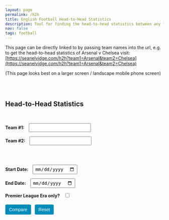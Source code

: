 ```yaml
---
layout: page
permalink: /h2h
title: English Football Head-to-Head Statistics
description: Tool for finding the head-to-head statistics between any two teams in the English Football League.
nav: false
tags: football
---
```


This page can be directly linked to by passing team names into the url, e.g. to get the head-to-head statistics of Arsenal v Chelsea visit: [https://seanelvidge.com/h2h?team1=Arsenal&team2=Chelsea](https://seanelvidge.com/h2h?team1=Arsenal&team2=Chelsea)

(This page looks best on a larger screen / landscape mobile phone screen)

<html lang="en">
<!-- Papa Parse for CSV reading -->
<script src="https://cdnjs.cloudflare.com/ajax/libs/PapaParse/5.4.1/papaparse.min.js"></script>
<script src="https://d3js.org/d3.v7.min.js"></script>

<style>
    /* Buttons styling */
    .btn {
        display: inline-block;
        margin: 6px 8px 0 0;
        padding: 8px 12px;
        border: none;
        border-radius: 4px;
        background-color: #008cba;
        color: #fff;
        font-size: 14px;
        cursor: pointer;
    }
    .btn:hover {
        background-color: #007ba1; /* slightly darker on hover */
    }
    /* Light/dark for buttons */
    body.dark-mode .btn {
        background-color: #444;
        color: #eee;
    }
    body.dark-mode .btn:hover {
        background-color: #666;
    }
    form {
        margin-bottom: 20px;
    }
    label {
        margin-right: 10px;
        font-weight: bold;
    }
    input[type="date"],
    input[type="text"],
    select {
        padding: 4px 6px;
        font-size: 14px;
        margin-right: 8px;
    }
    /* Warning message for unknown teams */
    .warning {
        color: #c00;
        font-weight: bold;
        margin: 10px auto;
        max-width: 300px;
    }
    /* Suggestion lists for the custom auto-complete approach */
    .suggestion-list {
        position: absolute;
        background: #fff;
        border: 1px solid #ccc;
        border-radius: 3px;
        margin-top: 2px;
        z-index: 999;
        width: 200px; /* match input width if desired */
        max-height: 150px;
        overflow-y: auto;
    }
    .suggestion-list li {
        padding: 4px;
        cursor: pointer;
    }
    .suggestion-list li:hover {
        background: #eee;
    }
    .team-logo {
        width: auto;
        max-width: 120px;
        height: 120px;
        display: block;
        margin: 0 auto;
    }
    .team-name {
        font-size: 1.2em;
        font-weight: bold;
        text-align: center;
        margin-top: 5px;
    }
    .button-row {
        margin-top: 10px;
    }
    .teams-row {
        text-align: center;
        margin-bottom: 40px;
        flex-wrap: wrap;
    }
    .vs-label {
        display: none;
        margin: 0 5px;
        font-size: 2em;
        font-weight: bold;
        vertical-align: middle;
    }
    .team-container {
        display: inline-block;
        width: 20%;
        text-align: center;
        vertical-align: middle;
        min-width: 150px;
    }
    svg {
        overflow: visible;
    }
    .chart-container {
        display: flex;
        justify-content: center;
        max-width: 900px;
        margin: 0 auto 2px auto;
    }
    .chart-container svg text {
        fill: currentColor; /* uses the inherited color from the container (which is from body) */
    }
    .chart-container svg {
        width: 100%;
        height: auto;
        display: block;
    }
    .bar-label {
        font-weight: bold;
    }
    .match-list {
        margin-top: 5px;
        text-align: center;
    }
    .match-item {
        margin: 20px 0;
    }
    .match-date {
        margin-bottom: 5px;
        margin-left: 35%;
        text-align: left;
        font-style: italic;
    }

    @media (max-width: 600px) {
        /* Possibly stack team logos vertically, reduce chart container, etc. */
        .team-logo {
            max-width: 60px;
        }
        .teams-row {
            display: flex;
            flex-direction: column;
            align-items: center;
            text-align: center; /* optional */
        }
        .team-container {
            width: 100%;
            margin-bottom: 10px; /* space between the team block and vs */
        }
        .vs-label {
            margin-bottom: 10px; /* small gap below 'vs' */
        }
        .match-date {
            margin-left: 15%; /* bring date closer to center on narrow devices */
        }
        /* Make the form inputs appear one per line */
        form#compareForm {
            display: flex;
            flex-direction: column;
            align-items: flex-start; /* left-align the labels/inputs */
        }
        form#compareForm .form-row,
        form#compareForm br {
            display: none; /* Hide existing line breaks if you'd like a cleaner layout */
        }

        /* Space out each label+input nicely */
        form#compareForm label,
        form#compareForm input[type="text"],
        form#compareForm input[type="date"],
        form#compareForm select {
            display: block; /* Each on its own line */
            margin: 8px 0;
        }

        /* The button row can stay together horizontally, centered */
        .button-row {
            display: flex;
            flex-direction: row;
            justify-content: center;
            width: 100%;
            margin-top: 10px;
        }
    }
</style>

<br /><br /><h2>Head-to-Head Statistics</h2><br />

<form id="compareForm">
  <label for="team1Input">Team #1:</label>
  <input type="text" id="team1Input" list ="teams"/>

<label for="team2Input">Team #2:</label>
<input type="text" id="team2Input" list="teams" />

<datalist id="teams"></datalist>
<br /><br />

<label for="startDate">Start Date:</label>
<input type="date" id="startDate" />

<label for="endDate">End Date:</label>
<input type="date" id="endDate" />

<label for="premierOnly">Premier League Era only?</label>
<input type="checkbox" id="premierOnly" />

  <div class="button-row">
    <button type="submit" class="btn">Compare</button>
    <button type="button" id="resetButton" class="btn">Reset</button>
  </div>
</form>

<div id="warningMessage" class="warning" style="display:none;">Unknown team name!</div>
<div id="shareLink" style="display:none; margin: 10px 0; font-weight: bold;"></div>

<div class="teams-row">
  <div class="team-container" id="team1Container">
    <img class="team-logo" id="team1Logo" />
    <div class="team-name" id="team1Name"></div>
  </div>
  <div class="vs-label" id="vsLabel">vs</div>
  <div class="team-container" id="team2Container">
    <img class="team-logo" id="team2Logo" />
    <div class="team-name" id="team2Name"></div>
  </div>
</div>

<div class="chart-container" id="chart"></div>
<div id="shareLink" style="display:none; margin: 10px 0; font-weight: bold;"></div>
<div class="match-list" id="matchList"></div>

<script>
  function getURLParameter(e) {
    return new URLSearchParams(window.location.search).get(e) || "";
  }
  function editDistance(e, i) {
    e = e.toLowerCase();
    i = i.toLowerCase();
    const t = [];
    for (let i2 = 0; i2 <= e.length; i2++) {
      t[i2] = [i2];
    }
    for (let e2 = 0; e2 <= i.length; e2++) {
      t[0][e2] = e2;
    }
    for (let a = 1; a <= e.length; a++) {
      for (let o = 1; o <= i.length; o++) {
        if (e.charAt(a - 1) === i.charAt(o - 1)) {
          t[a][o] = t[a - 1][o - 1];
        } else {
          t[a][o] =
            1 +
            Math.min(
              t[a - 1][o],
              t[a][o - 1],
              t[a - 1][o - 1]
            );
        }
      }
    }
    return t[e.length][i.length];
  }
  function getClosestTeamName(e, i) {

    if (!e) return "";

// Convert input to lowercase once
    const lowerInput = e.toLowerCase();

// 1) Check for exact match
    const exact = i.find(team => team.toLowerCase() === lowerInput);
    if (exact) {
      return exact;
    }

// 2) Gather partial matches first
    const partials = i.filter(team => team.toLowerCase().includes(lowerInput));
    const candidateList = partials.length ? partials : i;

    let bestTeam = "";
    let bestDistance = Infinity;

    candidateList.forEach(team => {
      const dist = editDistance(team, e);
      if (dist < bestDistance) {
        bestDistance = dist;
        bestTeam = team;
      }
    });

    return bestTeam;
  }

  function filterMatches(e, i, t, a, o, d) {
    return e.filter((n) => {
      const r = n.HomeTeam,
        s = n.AwayTeam;
      if (!(r === i && s === t) && !(r === t && s === i)) return false;
      const dateObj = new Date(n.Date);
      if (a) {
        if (dateObj < new Date(a)) return false;
      }
      if (o) {
        if (dateObj > new Date(o)) return false;
      }
      if (d) {
        if (dateObj < new Date("1992-08-01")) return false;
      }
      return true;
    });
  }
  function calculateStats(e, i, t) {
    let a = 0,  // team1Wins
      o = 0,  // team2Wins
      d = 0,  // draws
      n = 0,  // team1Goals
      r = 0,  // team2Goals
      s = 0,  // biggestWinMarginT1
      biggestWinOccurrencesT1 = [],
      g = 0,  // biggestWinMarginT2
      biggestWinOccurrencesT2 = [];

    e.forEach((h) => {
      const _ = h.HomeTeam,
        u = h.AwayTeam,
        k = +h.hGoal,
        S = +h.aGoal;

      // Tally goals
      if (_ === i) {
        n += k;
        r += S;
      } else if (_ === t) {
        r += k;
        n += S;
      }

      // Determine winner
      if (k > S) {
        const margin = k - S;
        if (_ === i) {
          a++;
          if (margin > s) {
            s = margin;
            biggestWinOccurrencesT1 = [{ date: h.Date, score: h.Score }];
          } else if (margin === s) {
            biggestWinOccurrencesT1.push({ date: h.Date, score: h.Score });
          }
        } else {
          o++;
          if (margin > g) {
            g = margin;
            biggestWinOccurrencesT2 = [{ date: h.Date, score: h.Score }];
          } else if (margin === g) {
            biggestWinOccurrencesT2.push({ date: h.Date, score: h.Score });
          }
        }
      } else if (S > k) {
        const margin = S - k;
        if (u === i) {
          a++;
          if (margin > s) {
            s = margin;
            biggestWinOccurrencesT1 = [{ date: h.Date, score: h.Score }];
          } else if (margin === s) {
            biggestWinOccurrencesT1.push({ date: h.Date, score: h.Score });
          }
        } else {
          o++;
          if (margin > g) {
            g = margin;
            biggestWinOccurrencesT2 = [{ date: h.Date, score: h.Score }];
          } else if (margin === g) {
            biggestWinOccurrencesT2.push({ date: h.Date, score: h.Score });
          }
        }
      } else {
        d++;
      }
    });

    return {
      team1Wins: a,
      team2Wins: o,
      draws: d,
      team1Goals: n,
      team2Goals: r,
      biggestWinMarginT1: s,
      biggestWinOccurrencesT1,
      biggestWinMarginT2: g,
      biggestWinOccurrencesT2
    };
  }
  function renderComparisonChart(stats) {
    // Data for the first three rows
    const chartData = [
      { label: "Wins", team1Value: stats.team1Wins, team2Value: stats.team2Wins },
      { label: "Draws", team1Value: stats.draws, team2Value: stats.draws },
      { label: "Goals For", team1Value: stats.team1Goals, team2Value: stats.team2Goals }
    ];

    const marginData = {
      label: "Biggest Win",
      team1Value: stats.biggestWinMarginT1,
      team2Value: stats.biggestWinMarginT2
    };

    // Remove old chart
    d3.select("#chart").selectAll("*").remove();

    // We'll define a "virtual" width/height for the chart,
    // then scale it to fit the container via viewBox.
    const margin = { top: 20, right: 30, bottom: 20, left: 50 };
    const chartWidth = 800; // internal coordinate space
    const chartHeight = 250;
    const contentWidth = chartWidth - margin.left - margin.right;
    const contentHeight = chartHeight - margin.top - margin.bottom;

    // Rows
    const barHeight = 25;
    const rowGap = 15;
    const totalRows = 4;
    const centerGap = 120;

    // Create an SVG that uses a responsive viewBox
    const svg = d3.select("#chart")
      .append("svg")
      .attr("viewBox", `0 0 ${chartWidth} ${chartHeight}`)
      .attr("preserveAspectRatio", "xMidYMid meet");
    // ensures scaling keeps aspect ratio,
    // "meet" keeps entire chart visible.

    // We'll place a group inside, offset by our margins
    const chartG = svg.append("g")
      .attr("transform", `translate(${margin.left}, ${margin.top})`);

    const halfWidth = (contentWidth - centerGap) / 2;
    const gapLeft = halfWidth;
    const gapCenter = gapLeft + centerGap / 2;

    // Scale for the first 3 rows
    const maxVal = d3.max(chartData, d => Math.max(d.team1Value, d.team2Value));
    const xLeft = d3.scaleLinear().domain([0, maxVal]).range([0, halfWidth]);
    const xRight = d3.scaleLinear().domain([0, maxVal]).range([0, halfWidth]);

    // Render the first 3 rows
    chartData.forEach((d, i) => {
      const yPos = i * (barHeight + rowGap);

      // Left bar
      const wLeft = xLeft(d.team1Value);
      chartG.append("rect")
        .attr("x", gapLeft - wLeft)
        .attr("y", yPos)
        .attr("width", wLeft)
        .attr("height", barHeight)
        .attr("fill", "#599ad3");

      // Left text
      chartG.append("text")
        .attr("x", gapLeft - wLeft - 5)
        .attr("y", yPos + barHeight / 1.5)
        .attr("text-anchor", "end")
        .text(d.team1Value);

      // Center label
      chartG.append("text")
        .attr("x", gapCenter)
        .attr("y", yPos + barHeight / 1.5)
        .attr("text-anchor", "middle")
        .attr("class", "bar-label")
        .text(d.label);

      // Right bar
      const rightX = gapLeft + centerGap;
      const wRight = xRight(d.team2Value);
      chartG.append("rect")
        .attr("x", rightX)
        .attr("y", yPos)
        .attr("width", wRight)
        .attr("height", barHeight)
        .attr("fill", "#d3635a");

      // Right text
      chartG.append("text")
        .attr("x", rightX + wRight + 5)
        .attr("y", yPos + barHeight / 1.5)
        .text(d.team2Value);
    });

    // Biggest Win row
    const maxMargin = 10 //d3.max([marginData.team1Value, marginData.team2Value]);
    const xLeftMargin = d3.scaleLinear().domain([0, maxMargin]).range([0, halfWidth]);
    const xRightMargin = d3.scaleLinear().domain([0, maxMargin]).range([0, halfWidth]);
    const yPosMargin = 3 * (barHeight + rowGap);

    // Team1
    const leftBarWidth = xLeftMargin(marginData.team1Value);
    chartG.append("rect")
      .attr("x", gapLeft - leftBarWidth)
      .attr("y", yPosMargin)
      .attr("width", leftBarWidth)
      .attr("height", barHeight)
      .attr("fill", "#599ad3");

    let team1Label = "";
    if (stats.biggestWinOccurrencesT1 && stats.biggestWinOccurrencesT1.length > 0) {
      // Build a combined string of all date/score pairs
      team1Label = stats.biggestWinOccurrencesT1
        .map(o => `${o.score} on ${o.date}`)
        .join("; ");
    }
    chartG.append("text")
      .attr("x", gapLeft - leftBarWidth - 5)
      .attr("y", yPosMargin + barHeight / 1.5)
      .attr("text-anchor", "end")
      .text(team1Label);

    // Center label
    chartG.append("text")
      .attr("x", gapCenter)
      .attr("y", yPosMargin + barHeight / 1.5)
      .attr("text-anchor", "middle")
      .attr("class", "bar-label")
      .text(marginData.label);

    // Team2
    const rightX = gapLeft + centerGap;
    const rightBarWidth = xRightMargin(marginData.team2Value);
    chartG.append("rect")
      .attr("x", rightX)
      .attr("y", yPosMargin)
      .attr("width", rightBarWidth)
      .attr("height", barHeight)
      .attr("fill", "#d3635a");

    let team2Label = "";
    if (stats.biggestWinOccurrencesT2 && stats.biggestWinOccurrencesT2.length > 0) {
      team2Label = stats.biggestWinOccurrencesT2
        .map(o => `${o.score} on ${o.date}`)
        .join("; ");
    }
    chartG.append("text")
      .attr("x", rightX + rightBarWidth + 5)
      .attr("y", yPosMargin + barHeight / 1.5)
      .text(team2Label);
  }
  function renderMatchesList(e) {
    const i = document.getElementById("matchList");
    i.innerHTML = "";
    const t = e
        .slice()
        .sort((a, b) => new Date(b.Date) - new Date(a.Date)),
      a = document.createElement("h2");
    a.textContent = "Head-to-Head Results";
    i.appendChild(a);
    t.forEach((o) => {
      const d = document.createElement("div");
      d.className = "match-item";
      const n = document.createElement("div");
      n.className = "match-date";
      n.textContent = o.Date;
      d.appendChild(n);
      const r = parseInt(o.hGoal, 10),
        s = parseInt(o.aGoal, 10);
      let h = o.HomeTeam,
        _ = o.AwayTeam;
      if (r > s) {
        h = "<b>" + h + "</b>";
      } else if (s > r) {
        _ = "<b>" + _ + "</b>";
      }
      const u = document.createElement("div");
      u.innerHTML = `${h} vs ${_} (${o.Score})`;
      u.style.textAlign = "center";
      d.appendChild(u);
      i.appendChild(d);
    });
  }

  fetch('https://raw.githubusercontent.com/seanelvidge/England-football-results/refs/heads/main/EnglandLeagueTeamLogos.csv')
    .then(res => res.text())
    .then(text => {
      const rows = Papa.parse(text, {
        header: true,
        skipEmptyLines: true
      }).data;
    // Convert array of objects into a dictionary
    const dict = {};
    rows.forEach(row => {
      if (row.Team && row.LogoURL) {
        dict[row.Team.trim()] = row.LogoURL.trim();
      }
    });

    // Assign to global (or scoped) variable
    window.teamLogos = dict;
/*
  const teamLogos = {
      "Aberdare Athletic":
        "https://r2.thesportsdb.com/images/media/team/badge/jmcjrh1639005987.png",
      "AFC Bournemouth":
        "https://upload.wikimedia.org/wikipedia/en/e/e5/AFC_Bournemouth_%282013%29.svg",
      "AFC Wimbledon":
        "https://upload.wikimedia.org/wikipedia/en/1/1b/AFC_Wimbledon_%282020%29_logo.svg",
      "Accrington F.C.":
        "https://r2.thesportsdb.com/images/media/team/badge/pdks3s1639600928.png",
      "Accrington Stanley":
        "https://upload.wikimedia.org/wikipedia/en/b/ba/Accrington_Stanley_F.C._logo.svg",
      Aldershot:
        "https://upload.wikimedia.org/wikipedia/en/2/25/Aldershot_FC_crest.svg",
      Arsenal:
        "https://upload.wikimedia.org/wikipedia/en/5/53/Arsenal_FC.svg",
      Ashington:
        "https://upload.wikimedia.org/wikipedia/en/6/61/Ashington_A.F.C._logo.png",
      "Aston Villa":
        "https://upload.wikimedia.org/wikipedia/en/9/9a/Aston_Villa_FC_new_crest.svg",
      Barnet:
        "https://upload.wikimedia.org/wikipedia/en/a/a2/Barnet_FC.svg",
      Barnsley:
        "https://upload.wikimedia.org/wikipedia/en/c/c9/Barnsley_FC.svg",
      Barrow:
        "https://upload.wikimedia.org/wikipedia/en/2/28/Barrow_AFC_logo.svg",
      "Birmingham City":
        "https://upload.wikimedia.org/wikipedia/en/6/68/Birmingham_City_FC_logo.svg",
      "Blackburn Rovers":
        "https://upload.wikimedia.org/wikipedia/en/0/0f/Blackburn_Rovers.svg",
      Blackpool:
        "https://upload.wikimedia.org/wikipedia/en/d/df/Blackpool_FC_logo.svg",
      "Bolton Wanderers":
        "https://upload.wikimedia.org/wikipedia/en/8/82/Bolton_Wanderers_FC_logo.svg",
      Bootle:
        "https://upload.wikimedia.org/wikipedia/en/6/6c/Bootle_FC_logo.png",
      "Boston United":
        "https://upload.wikimedia.org/wikipedia/en/5/53/Boston_United_FC_logo.svg",
      "Bradford City":
        "https://upload.wikimedia.org/wikipedia/en/0/04/Bradford_City_AFC_crest.svg",
      "Bradford Park Avenue":
        "https://upload.wikimedia.org/wikipedia/en/6/62/Bradford_%28Park_Avenue%29_A.F.C._logo.png",
      Brentford:
        "https://upload.wikimedia.org/wikipedia/en/2/2a/Brentford_FC_crest.svg",
      "Brighton & Hove Albion":
        "https://upload.wikimedia.org/wikipedia/en/d/d0/Brighton_and_Hove_Albion_FC_crest.svg",
      "Bristol City":
        "https://upload.wikimedia.org/wikipedia/en/f/f5/Bristol_City_crest.svg",
      "Bristol Rovers":
        "https://upload.wikimedia.org/wikipedia/en/4/47/Bristol_Rovers_F.C._logo.svg",
      Bromley:
        "https://upload.wikimedia.org/wikipedia/en/3/35/Bromley_FC_crest.svg",
      Burnley:
        "https://upload.wikimedia.org/wikipedia/en/6/6d/Burnley_FC_Logo.svg",
      "Burton Albion":
        "https://upload.wikimedia.org/wikipedia/en/5/53/Burton_Albion_FC_logo.svg",
      "Burton Swifts":
        "https://r2.thesportsdb.com/images/media/team/badge/c7ydqi1626283781.png",
      "Burton United":
        "https://r2.thesportsdb.com/images/media/team/badge/csfaiv1623622543.png",
      "Burton Wanderers":
        "https://r2.thesportsdb.com/images/media/team/badge/1vnr3m1639601861.png",
      Bury:
        "https://upload.wikimedia.org/wikipedia/en/6/65/Bury_FC_crest.svg",
      "Cambridge United":
        "https://upload.wikimedia.org/wikipedia/en/8/8f/Cambridge_United_FC.svg",
      "Cardiff City":
        "https://upload.wikimedia.org/wikipedia/en/3/3c/Cardiff_City_crest.svg",
      "Carlisle United":
        "https://upload.wikimedia.org/wikipedia/en/6/6c/Carlisle_United_FC_crest.svg",
      "Charlton Athletic":
        "https://upload.wikimedia.org/wikipedia/en/f/f5/Charlton_Athletic_FC_crest.svg",
      Chelsea:
        "https://upload.wikimedia.org/wikipedia/en/c/cc/Chelsea_FC.svg",
      "Cheltenham Town":
        "https://upload.wikimedia.org/wikipedia/en/c/c3/Cheltenham_Town_F.C._logo.svg",
      Chester:
        "https://upload.wikimedia.org/wikipedia/en/c/cb/Chester-fc.svg",
      Chesterfield:
        "https://upload.wikimedia.org/wikipedia/en/9/94/Chesterfield_FC_crest.svg",
      "Colchester United":
        "https://upload.wikimedia.org/wikipedia/en/9/9c/Colchester_United_FC_crest.svg",
      "Coventry City":
        "https://upload.wikimedia.org/wikipedia/en/7/7b/Coventry_City_FC_crest.svg",
      "Crawley Town":
        "https://upload.wikimedia.org/wikipedia/en/1/11/Crawley_Town_FC_crest.svg",
      "Crewe Alexandra":
        "https://upload.wikimedia.org/wikipedia/en/9/9d/Crewe_Alexandra.svg",
      "Crystal Palace":
        "https://upload.wikimedia.org/wikipedia/en/a/a2/Crystal_Palace_FC_logo_%282022%29.svg",
      "Dagenham and Redbridge":
        "https://upload.wikimedia.org/wikipedia/en/e/e0/Dagenham_and_Redbridge_FC_crest.svg",
      Darlington:
        "https://upload.wikimedia.org/wikipedia/en/a/ad/Darlington_FC_crest.svg",
      Darwen:
        "https://upload.wikimedia.org/wikipedia/en/f/fe/Darwen_FC_crest.png",
      "Derby County":
        "https://upload.wikimedia.org/wikipedia/en/4/4a/Derby_County_crest.svg",
      "Doncaster Rovers":
        "https://upload.wikimedia.org/wikipedia/en/c/c5/Doncaster_Rovers_F.C._logo.svg",
      "Durham City":
        "https://upload.wikimedia.org/wikipedia/en/1/14/DurhamCityBadge.png",
      Everton:
        "https://upload.wikimedia.org/wikipedia/en/7/7c/Everton_FC_logo.svg",
      "Exeter City":
        "https://upload.wikimedia.org/wikipedia/en/7/71/Exeter_City_FC.svg",
      "Fleetwood Town":
        "https://upload.wikimedia.org/wikipedia/en/e/ed/Fleetwood_Town_F.C._logo.svg",
      "Forest Green Rovers":
        "https://upload.wikimedia.org/wikipedia/en/8/85/Forest_Green_Rovers_crest.svg",
      Fulham:
        "https://upload.wikimedia.org/wikipedia/en/e/eb/Fulham_FC_%28shield%29.svg",
      "Gainsborough Trinity":
        "https://upload.wikimedia.org/wikipedia/en/f/f4/Gainsborough_Trinity_FC_crest.svg",
      Gillingham:
        "https://upload.wikimedia.org/wikipedia/en/5/5e/FC_Gillingham_Logo.svg",
      "Glossop North End":
        "https://upload.wikimedia.org/wikipedia/en/5/5e/GNE_afc_badge.png",
      "Grimsby Town":
        "https://upload.wikimedia.org/wikipedia/en/d/db/Grimsby_Town_F.C._logo.svg",
      "Halifax Town":
        "https://upload.wikimedia.org/wikipedia/en/e/e5/FC_Halifax_Town_crest.svg",
      "Harrogate Town":
        "https://upload.wikimedia.org/wikipedia/en/4/40/Harrogate_Town_AFC.svg",
      "Hartlepool United":
        "https://upload.wikimedia.org/wikipedia/en/4/42/Hartlepool_United_FC_crest.svg",
      "Hereford United":
        "https://upload.wikimedia.org/wikipedia/en/7/75/Hereford_United_FC.svg",
      "Huddersfield Town":
        "https://upload.wikimedia.org/wikipedia/en/4/43/Huddersfield_Town_AFC_crest.svg",
      "Hull City":
        "https://upload.wikimedia.org/wikipedia/en/5/54/Hull_City_A.F.C._logo.svg",
      "Ipswich Town":
        "https://upload.wikimedia.org/wikipedia/en/4/43/Ipswich_Town.svg",
      "Kidderminster Harriers":
        "https://upload.wikimedia.org/wikipedia/en/6/6e/Kidderminster_Harriers_FC_crest.svg",
      "Leeds City":
        "https://upload.wikimedia.org/wikipedia/en/9/9b/Leeds_old_arms.png",
      "Leeds United":
        "https://upload.wikimedia.org/wikipedia/en/5/54/Leeds_United_F.C._logo.svg",
      "Leicester City":
        "https://upload.wikimedia.org/wikipedia/en/2/2d/Leicester_City_crest.svg",
      "Leyton Orient":
        "https://upload.wikimedia.org/wikipedia/en/a/a8/Leyton_Orient_F.C._logo.svg",
      "Lincoln City":
        "https://upload.wikimedia.org/wikipedia/en/3/39/Lincoln_City_FC_2024_crest.svg",
      Liverpool:
        "https://upload.wikimedia.org/wikipedia/en/0/0c/Liverpool_FC.svg",
      Loughborough:
        "https://r2.thesportsdb.com/images/media/team/badge/77rjz71639602384.png",
      "Luton Town":
        "https://upload.wikimedia.org/wikipedia/en/9/9d/Luton_Town_logo.svg",
      Macclesfield:
        "https://upload.wikimedia.org/wikipedia/en/7/75/Macclesfield_FC_crest.svg",
      "Maidstone United":
        "https://upload.wikimedia.org/wikipedia/en/b/b8/Maidstone_United_FC_crest.svg",
      "Manchester City":
        "https://upload.wikimedia.org/wikipedia/en/e/eb/Manchester_City_FC_badge.svg",
      "Manchester United":
        "https://upload.wikimedia.org/wikipedia/en/7/7a/Manchester_United_FC_crest.svg",
      "Mansfield Town":
        "https://upload.wikimedia.org/wikipedia/en/7/7d/Mansfield_Town_FC.svg",
      "Merthyr Town":
        "https://upload.wikimedia.org/wikipedia/en/4/42/Merthyr_Town_FC_crest.svg",
      Middlesbrough:
        "https://upload.wikimedia.org/wikipedia/en/2/2c/Middlesbrough_FC_crest.svg",
      "Middlesbrough Ironopolis":
        "https://r2.thesportsdb.com/images/media/team/badge/vibcqw1639600004.png",
      Millwall:
        "https://upload.wikimedia.org/wikipedia/en/9/98/Millwall_FC_crest.svg",
      "Milton Keynes Dons":
        "https://upload.wikimedia.org/wikipedia/en/b/b9/Milton_Keynes_Dons_FC_crest.svg",
      Morecambe:
        "https://upload.wikimedia.org/wikipedia/en/e/ee/Morecambe_FC_crest.svg",
      Nelson:
        "https://upload.wikimedia.org/wikipedia/en/9/94/Nelson_FC_Logo.png",
      "New Brighton":
        "https://upload.wikimedia.org/wikipedia/en/a/ac/New_Brighton_AFC_crest.jpg",
      "Newcastle United":
        "https://upload.wikimedia.org/wikipedia/en/5/56/Newcastle_United_Logo.svg",
      "Newport County":
        "https://upload.wikimedia.org/wikipedia/en/4/44/Newport_County_AFC_crest.svg",
      "Northampton Town":
        "https://upload.wikimedia.org/wikipedia/en/2/2d/Northampton_Town_F.C._logo.svg",
      "Northwich Victoria":
        "https://upload.wikimedia.org/wikipedia/en/1/15/Northwich.png",
      "Norwich City":
        "https://upload.wikimedia.org/wikipedia/en/1/17/Norwich_City_FC_logo.svg",
      "Nottingham Forest":
        "https://upload.wikimedia.org/wikipedia/en/e/e5/Nottingham_Forest_F.C._logo.svg",
      "Notts County":
        "https://upload.wikimedia.org/wikipedia/en/2/2e/Notts_County_Logo.svg",
      "Oldham Athletic":
        "https://upload.wikimedia.org/wikipedia/en/a/a2/Oldham_Athletic_AFC_%28emblem%29.svg",
      "Oxford United":
        "https://upload.wikimedia.org/wikipedia/en/3/3e/Oxford_United_FC_logo.svg",
      "Peterborough United":
        "https://upload.wikimedia.org/wikipedia/en/d/d4/Peterborough_United.svg",
      "Plymouth Argyle":
        "https://upload.wikimedia.org/wikipedia/en/a/a8/Plymouth_Argyle_F.C._logo.svg",
      "Port Vale":
        "https://upload.wikimedia.org/wikipedia/en/5/5f/Port_Vale_logo.svg",
      Portsmouth:
        "https://upload.wikimedia.org/wikipedia/en/3/38/Portsmouth_FC_logo.svg",
      "Preston North End":
        "https://upload.wikimedia.org/wikipedia/en/8/82/Preston_North_End_FC.svg",
      "Queens Park Rangers":
        "https://upload.wikimedia.org/wikipedia/en/3/31/Queens_Park_Rangers_crest.svg",
      Reading:
        "https://upload.wikimedia.org/wikipedia/en/1/11/Reading_FC.svg",
      Rochdale:
        "https://upload.wikimedia.org/wikipedia/en/b/bb/Rochdale_AFC_crest.svg",
      "Rotherham County":
        "https://upload.wikimedia.org/wikipedia/en/1/14/Rotherham_County_FC_crest.png",
      "Rotherham Town":
        "https://upload.wikimedia.org/wikipedia/en/b/be/Rotherham_Town_FC_crest.png",
      "Rotherham United":
        "https://upload.wikimedia.org/wikipedia/en/c/c0/Rotherham_United_FC.svg",
      "Rushden & Diamonds":
        "https://upload.wikimedia.org/wikipedia/en/e/e3/AFC_Rushden_and_Diamonds_logo.png",
      "Salford City":
        "https://upload.wikimedia.org/wikipedia/en/e/e7/Salford_City_FC_crest.svg",
      Scarborough:
        "https://upload.wikimedia.org/wikipedia/en/9/9a/Scarborough_FC_crest.svg",
      "Scunthorpe United":
        "https://upload.wikimedia.org/wikipedia/en/c/c1/Scunthorpe_United_FC_125_crest.svg",
      "Sheffield United":
        "https://upload.wikimedia.org/wikipedia/en/9/9c/Sheffield_United_FC_logo.svg",
      "Sheffield Wednesday":
        "https://upload.wikimedia.org/wikipedia/en/8/88/Sheffield_Wednesday_badge.svg",
      "Shrewsbury Town":
        "https://upload.wikimedia.org/wikipedia/en/1/1b/Shrewsbury_Town_F.C._logo.svg",
      "South Shields":
        "https://upload.wikimedia.org/wikipedia/en/8/81/South_Shields_F.C._New_Crest.png",
      "Southend United":
        "https://upload.wikimedia.org/wikipedia/en/7/79/Southend_United.svg",
      Southampton:
        "https://upload.wikimedia.org/wikipedia/en/c/c9/FC_Southampton.svg",
      Southport:
        "https://upload.wikimedia.org/wikipedia/en/3/35/Southport_FC_crest.svg",
      "Stalybridge Celtic":
        "https://upload.wikimedia.org/wikipedia/en/c/c7/StalybridgeCeltic.png",
      Stevenage:
        "https://upload.wikimedia.org/wikipedia/en/4/49/Stevenage_FC_crest.svg",
      "Stockport County":
        "https://upload.wikimedia.org/wikipedia/en/4/43/Stockport_County_FC_logo_2020.svg",
      "Stoke City":
        "https://upload.wikimedia.org/wikipedia/en/2/29/Stoke_City_FC.svg",
      Sunderland:
        "https://upload.wikimedia.org/wikipedia/en/7/77/Logo_Sunderland.svg",
      "Sutton United":
        "https://upload.wikimedia.org/wikipedia/en/e/eb/Sutton_United_FC_crest.svg",
      "Swansea City":
        "https://upload.wikimedia.org/wikipedia/en/f/f9/Swansea_City_AFC_logo.svg",
      "Swindon Town":
        "https://upload.wikimedia.org/wikipedia/en/a/a3/Swindon_Town_FC.svg",
      Thames:
        "https://r2.thesportsdb.com/images/media/team/badge/68ob3g1623622459.png",
      "Torquay United":
        "https://upload.wikimedia.org/wikipedia/commons/b/b9/TUFC_125.png",
      "Tottenham Hotspur":
        "https://upload.wikimedia.org/wikipedia/en/b/b4/Tottenham_Hotspur.svg",
      "Tranmere Rovers":
        "https://upload.wikimedia.org/wikipedia/en/5/55/Tranmere_Rovers_FC_crest.svg",
      Walsall:
        "https://upload.wikimedia.org/wikipedia/en/e/ef/Walsall_FC.svg",
      Watford:
        "https://upload.wikimedia.org/wikipedia/en/e/e2/Watford.svg",
      "West Bromwich Albion":
        "https://upload.wikimedia.org/wikipedia/en/8/8b/West_Bromwich_Albion.svg",
      "West Ham United":
        "https://upload.wikimedia.org/wikipedia/en/c/c2/West_Ham_United_FC_logo.svg",
      "Wigan Athletic":
        "https://upload.wikimedia.org/wikipedia/en/4/43/Wigan_Athletic.svg",
      "Wigan Borough":
        "https://upload.wikimedia.org/wikipedia/en/5/52/Wigan_Borough_FC_crest.png",
      Wimbledon:
        "https://upload.wikimedia.org/wikipedia/en/b/b3/Wimbledon_FC_crest.svg",
      "Wolverhampton Wanderers":
        "https://upload.wikimedia.org/wikipedia/en/f/fc/Wolverhampton_Wanderers.svg",
      Workington:
        "https://upload.wikimedia.org/wikipedia/en/f/fe/Workington_AFC_crest.svg",
      Wrexham:
        "https://upload.wikimedia.org/wikipedia/en/0/0d/Wrexham_A.F.C._Logo.svg",
      "Wycombe Wanderers":
        "https://upload.wikimedia.org/wikipedia/en/f/fb/Wycombe_Wanderers_FC_logo.svg",
      "Yeovil Town":
        "https://upload.wikimedia.org/wikipedia/en/5/5c/Yeovil_Town_FC_crest.svg",
      "York City":
        "https://upload.wikimedia.org/wikipedia/en/7/71/York_City_FC.svg",
    },
*/
    csvUrl =
      "https://raw.githubusercontent.com/seanelvidge/England-football-results/main/EnglandLeagueResults.csv";
  let allMatches = [],
    allTeams = [];
  d3.csv(csvUrl).then((e2) => {
    allMatches = e2;
    const i = new Set();
    e2.forEach((n) => {
      i.add(n.HomeTeam);
      i.add(n.AwayTeam);
    });
    allTeams = Array.from(i).sort();
    const t = document.getElementById("teams");
    allTeams.forEach((n) => {
      const r = document.createElement("option");
      r.value = n;
      t.appendChild(r);
    });
    const a = getURLParameter("team1"),
      o = getURLParameter("team2"),
      start = getURLParameter("startDate"),
      end = getURLParameter("endDate"),
      ple = getURLParameter("PLEra");
    if (a) {
      document.getElementById("team1Input").value = getClosestTeamName(
        a,
        allTeams
      );
    }
    if (o) {
      document.getElementById("team2Input").value = getClosestTeamName(
        o,
        allTeams
      );
    }
    if (start) {
      document.getElementById("startDate").value = start;
    }
    if (end) {
      document.getElementById("endDate").value = end;
    }
    if (ple && ple === "true") { // Checkbox should match "true" (case-sensitive)
      document.getElementById("premierOnly").checked = true;
    }
    if (a || o) {
      document.querySelector('#compareForm button[type="submit"]').click();
    }
  });
  document
    .getElementById("compareForm")
    .addEventListener("submit", (e2) => {
      e2.preventDefault();
      const iRaw = document.getElementById("team1Input").value.trim(),
        tRaw = document.getElementById("team2Input").value.trim(),
        a = document.getElementById("startDate").value,
        o = document.getElementById("endDate").value,
        d = document.getElementById("premierOnly").checked;

      // Attempt to match team1 input
      let i = allTeams.includes(iRaw) ? iRaw : getClosestTeamName(iRaw, allTeams);
      // Attempt to match team2 input
      let t = allTeams.includes(tRaw) ? tRaw : getClosestTeamName(tRaw, allTeams);

      // If either is empty after trying, show warning & stop
      const warnDiv = document.getElementById("warningMessage");
      warnDiv.style.display = "none";
      if (!i) {
        warnDiv.textContent = "Unknown team name: " + iRaw;
        warnDiv.style.display = "block";
        return;
      }
      if (!t) {
        warnDiv.textContent = "Unknown team name: " + tRaw;
        warnDiv.style.display = "block";
        return;
      }

      // Now we have valid i & t
      document.getElementById("team1Logo").src = teamLogos[i] || "";
      document.getElementById("team2Logo").src = teamLogos[t] || "";
      document.getElementById("team1Name").textContent = i;
      document.getElementById("team2Name").textContent = t;
      document.getElementById("vsLabel").style.display = i && t ? "inline-block" : "none";

      const n = filterMatches(allMatches, i, t, a, o, d),
        r = calculateStats(n, i, t);
      renderComparisonChart(r);
      renderMatchesList(n);

      // Build a new shareable URL with the final, matched names:
      const baseUrl = "https://seanelvidge.com/h2h";
      const shareUrl = `${baseUrl}?team1=${encodeURIComponent(i)}&team2=${encodeURIComponent(t)}${a ? `&startDate=${encodeURIComponent(a)}` : ""}${o ? `&endDate=${encodeURIComponent(o)}` : ""}${d ? `&PLEra=true` : ""}`;

      // Insert a link in the #shareLink div:
      const shareDiv = document.getElementById("shareLink");
      shareDiv.style.display = "block";
      shareDiv.innerHTML = `
    <a href="${shareUrl}" target="_blank" rel="noopener">URL link for this head-to-head</a><br><br>
    `;
    });
  document
    .getElementById("resetButton")
    .addEventListener("click", () => {
      window.location.search = "";
      window.location.reload();
    });
</script>

</html>
